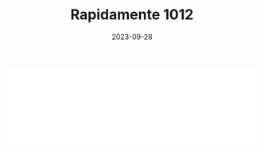﻿---
layout: torneo
title:  "Rapidamente 1012"
date:   2023-09-28
---
<script>
  function resizeIframe(obj) {
    obj.style.height = obj.contentWindow.document.documentElement.scrollHeight + 'px';
  }
</script>
<iframe src="Grp1-Rd4.html" style="
    display: block;
    width: 100%;
    border: none;" frameborder="0" scrolling="no" onload="resizeIframe(this)"></iframe>
